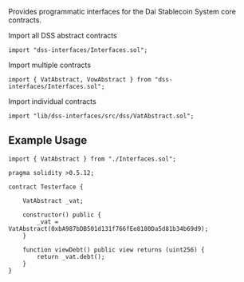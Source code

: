 Provides programmatic interfaces for the Dai Stablecoin System core contracts.

Import all DSS abstract contracts

```
import "dss-interfaces/Interfaces.sol";
```

Import multiple contracts

```
import { VatAbstract, VowAbstract } from "dss-interfaces/Interfaces.sol";
```

Import individual contracts

```
import "lib/dss-interfaces/src/dss/VatAbstract.sol";
```


## Example Usage


```
import { VatAbstract } from "./Interfaces.sol";

pragma solidity >0.5.12;

contract Testerface {

    VatAbstract _vat;

    constructor() public {
        _vat = VatAbstract(0xbA987bDB501d131f766fEe8180Da5d81b34b69d9);
    }

    function viewDebt() public view returns (uint256) {
        return _vat.debt();
    }
}
```
